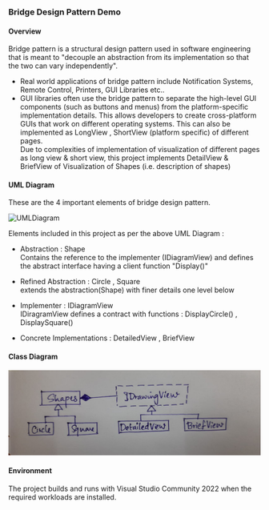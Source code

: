 ### Bridge Design Pattern Demo

#### Overview
Bridge pattern is a structural design pattern used in software engineering that is meant to "decouple an abstraction from its implementation so that the two can vary independently".
* Real world applications of bridge pattern include Notification Systems, Remote Control, Printers, GUI Libraries etc.. 
* GUI libraries often use the bridge pattern to separate the high-level GUI components (such as buttons and menus) from the platform-specific implementation details. This allows developers to create cross-platform GUIs that work on different operating systems. This can also be implemented as LongView , ShortView (platform specific) of different pages. 
</br> Due to complexities of implementation of visualization of different pages as long view & short view, this project implements DetailView & BriefView of Visualization of Shapes (i.e. description of shapes) 

#### UML Diagram 
These are the 4 important elements of bridge design pattern. 

![UMLDiagram](https://upload.wikimedia.org/wikipedia/commons/thumb/c/cf/Bridge_UML_class_diagram.svg/500px-Bridge_UML_class_diagram.svg.png)


Elements included in this project as per the above UML Diagram : 
* Abstraction : Shape 
</br> Contains the reference to the implementer (IDiagramView) and defines the abstract interface having a client function "Display()"

* Refined Abstraction : Circle , Square
</br> extends the abstraction(Shape) with finer details one level below

* Implementer : IDiagramView
</br> IDiragramView defines a contract with functions : DisplayCircle() , DisplaySquare()

* Concrete Implementations : DetailedView , BriefView

#### Class Diagram 
![ClassDiagram](https://github.com/nikhi9603/BridgePatternDemo/blob/main/Images/ClassDiagram.jpeg)

#### Environment
The project builds and runs with Visual Studio Community 2022 when the required workloads are installed.